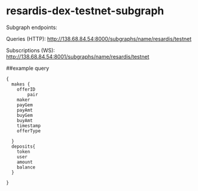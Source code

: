# resardis-dex-testnet-subgraph

Subgraph endpoints:

Queries (HTTP):     http://138.68.84.54:8000/subgraphs/name/resardis/testnet

Subscriptions (WS): http://138.68.84.54:8001/subgraphs/name/resardis/testnet

##example query
```
{
  makes {
    offerID 
		pair
    maker
    payGem
    payAmt
    buyGem
    buyAmt
    timestamp
    offerType
    
  }
  deposits{
    token
    user
    amount
    balance
  }
  
}
```
